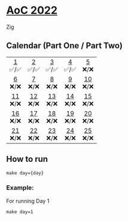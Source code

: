 # [AoC 2022](https://adventofcode.com/2022)

Zig

## Calendar (Part One / Part Two)

|                          |                          |                          |                          |                          |
| :----------------------: | :----------------------: | :----------------------: | :----------------------: | :----------------------: |
| [1](src/day01)<br>✅/✅  | [2](src/day02)<br>✅/✅  | [3](src/day03)<br>✅/✅  | [4](src/day04)<br>✅/✅  | [5](src/day05)<br>❌/❌  |
| [6](src/day06)<br>❌/❌  | [7](src/day07)<br>❌/❌  | [8](src/day08)<br>❌/❌  | [9](src/day09)<br>❌/❌  | [10](src/day10)<br>❌/❌ |
| [11](src/day11)<br>❌/❌ | [12](src/day12)<br>❌/❌ | [13](src/day13)<br>❌/❌ | [14](src/day14)<br>❌/❌ | [15](src/day15)<br>❌/❌ |
| [16](src/day16)<br>❌/❌ | [17](src/day17)<br>❌/❌ | [18](src/day18)<br>❌/❌ | [19](src/day19)<br>❌/❌ | [20](src/day20)<br>❌/❌ |
| [21](src/day21)<br>❌/❌ | [22](src/day22)<br>❌/❌ | [23](src/day23)<br>❌/❌ | [24](src/day24)<br>❌/❌ | [25](src/day25)<br>❌/❌ |

## How to run

```
make day={day}
```

### Example:

For running Day 1

```
make day=1
```
